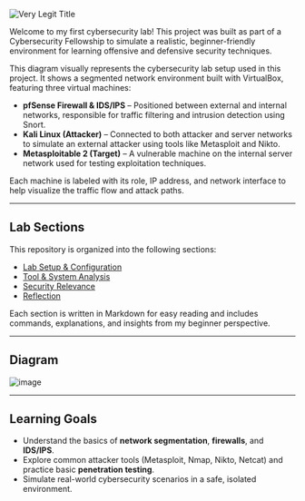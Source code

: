 ![Very Legit Title](https://images.cooltext.com/5732528.gif)

Welcome to my first cybersecurity lab! This project was built as part of a Cybersecurity Fellowship to simulate a realistic, beginner-friendly environment for learning offensive and defensive security techniques.

This diagram visually represents the cybersecurity lab setup used in this project. It shows a segmented network environment built with VirtualBox, featuring three virtual machines:

- **pfSense Firewall & IDS/IPS** – Positioned between external and internal networks, responsible for traffic filtering and intrusion detection using Snort.
- **Kali Linux (Attacker)** – Connected to both attacker and server networks to simulate an external attacker using tools like Metasploit and Nikto.
- **Metasploitable 2 (Target)** – A vulnerable machine on the internal server network used for testing exploitation techniques.

Each machine is labeled with its role, IP address, and network interface to help visualize the traffic flow and attack paths.

---

## Lab Sections

This repository is organized into the following sections:

- [Lab Setup & Configuration](https://github.com/cyristal-gems/verylegit_verylegal/blob/main/Lab_Setup_and_Configuration.md)
- [Tool & System Analysis](https://github.com/cyristal-gems/verylegit_verylegal/blob/main/Tools_and_System_Analysis.md)
- [Security Relevance](https://github.com/cyristal-gems/verylegit_verylegal/blob/main/Security_Relevance.md)
- [Reflection](https://github.com/cyristal-gems/verylegit_verylegal/blob/main/Reflection.md)

Each section is written in Markdown for easy reading and includes commands, explanations, and insights from my beginner perspective.

---

## Diagram

![image](https://github.com/user-attachments/assets/4b29ba10-99a9-4efb-ac85-dca34cccab73)

---

## Learning Goals

- Understand the basics of **network segmentation**, **firewalls**, and **IDS/IPS**.
- Explore common attacker tools (Metasploit, Nmap, Nikto, Netcat) and practice basic **penetration testing**.
- Simulate real-world cybersecurity scenarios in a safe, isolated environment.
